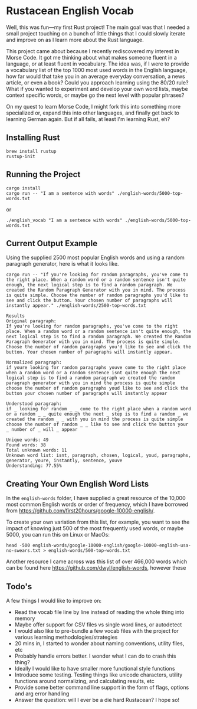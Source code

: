 # Rustacean English Vocab
Well, this was fun—my first Rust project! The main goal was that I needed a small project touching on a bunch of little things that I could slowly iterate and improve on as I learn more about the Rust language.

This project came about because I recently rediscovered my interest in Morse Code. It got me thinking about what makes someone fluent in a language, or at least fluent in vocabulary. The idea was, if I were to provide a vocabulary list of the top 1000 most used words in the English language, how far would that take you in an average everyday conversation, a news article, or even a book? Could you approach learning using the 80/20 rule? What if you wanted to experiment and develop your own word lists, maybe context specific words, or maybe go the next level with popular phrases?

On my quest to learn Morse Code, I might fork this into something more specialized or, expand this into other languages, and finally get back to learning German again. But if all fails, at least I'm learning Rust, eh?

## Installing Rust
```
brew install rustup
rustup-init
```

## Running the Project
```
cargo install
cargo run -- "I am a sentence with words" ./english-words/5000-top-words.txt
```

or

```
./english_vocab "I am a sentence with words" ./english-words/5000-top-words.txt
```

## Current Output Example
Using the supplied 2500 most popular English words and using a random paragraph generator, here is what it looks like.

```
cargo run -- "If you're looking for random paragraphs, you've come to the right place. When a random word or a random sentence isn't quite enough, the next logical step is to find a random paragraph. We created the Random Paragraph Generator with you in mind. The process is quite simple. Choose the number of random paragraphs you'd like to see and click the button. Your chosen number of paragraphs will instantly appear." ./english-words/2500-top-words.txt

Results
Original paragraph:
If you're looking for random paragraphs, you've come to the right place. When a random word or a random sentence isn't quite enough, the next logical step is to find a random paragraph. We created the Random Paragraph Generator with you in mind. The process is quite simple. Choose the number of random paragraphs you'd like to see and click the button. Your chosen number of paragraphs will instantly appear.

Normalized paragraph:
if youre looking for random paragraphs youve come to the right place when a random word or a random sentence isnt quite enough the next logical step is to find a random paragraph we created the random paragraph generator with you in mind the process is quite simple choose the number of random paragraphs youd like to see and click the button your chosen number of paragraphs will instantly appear

Understood paragraph:
if _ looking for random _ _ come to the right place when a random word or a random _ _ quite enough the next _ step is to find a random _ we created the random _ _ with you in mind the process is quite simple choose the number of random _ _ like to see and click the button your _ number of _ will _ appear

Unique words: 49
Found words: 38
Total unknown words: 11
Unknown word list: isnt, paragraph, chosen, logical, youd, paragraphs, generator, youre, instantly, sentence, youve
Understanding: 77.55%
```

## Creating Your Own English Word Lists
In the `english-words` folder, I have supplied a great resource of the 10,000 most common English words or order of frequency, which I have borrowed from https://github.com/first20hours/google-10000-english/.

To create your own variation from this list, for example, you want to see the impact of knowing just 500 of the most frequently used words, or maybe 5000, you can run this on Linux or MacOs:
```
head -500 english-words/google-10000-english/google-10000-english-usa-no-swears.txt > english-words/500-top-words.txt
```

Another resource I came across was this list of over 466,000 words which can be found here https://github.com/dwyl/english-words, however these

## Todo's
A few things I would like to improve on:
- Read the vocab file line by line instead of reading the whole thing into memory
- Maybe offer support for CSV files vs single word lines, or autodetect
- I would also like to pre-bundle a few vocab files with the project for various learning methodologies/strategies
- 20 mins in, I started to wonder about naming conventions, utility files, etc
- Probably handle errors better. I wonder what I can do to crash this thing?
- Ideally I would like to have smaller more functional style functions
- Introduce some testing. Testing things like unicode characters, utility functions around normalizing, and calculating results, etc
- Provide some better command line support in the form of flags, options and arg error handling
- Answer the question: will I ever be a die hard Rustacean? I hope so!